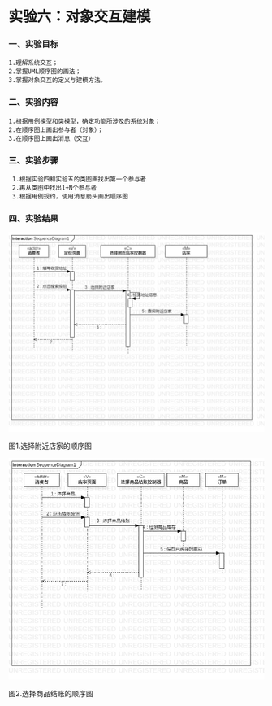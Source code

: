 # 实验六：对象交互建模

### 一、实验目标
    1.理解系统交互；
    2.掌握UML顺序图的画法；
    3.掌握对象交互的定义与建模方法。

### 二、实验内容
    1.根据用例模型和类模型，确定功能所涉及的系统对象；
    2.在顺序图上画出参与者（对象）；
    3.在顺序图上画出消息（交互）
       
 ### 三、实验步骤
     1.根据实验四和实验五的类图画找出第一个参与者
     2.再从类图中找出1+N个参与者
     3.根据用例规约，使用消息箭头画出顺序图
  
     
     
     

### 四、实验结果

  ![顺序图1](./shiyan6-1.jpg)
  
  
  
  
  图1.选择附近店家的顺序图
  
  
  ![顺序图2](./shiyan6-2.jpg)
  
  
  
  
  图2.选择商品结账的顺序图
  
  
